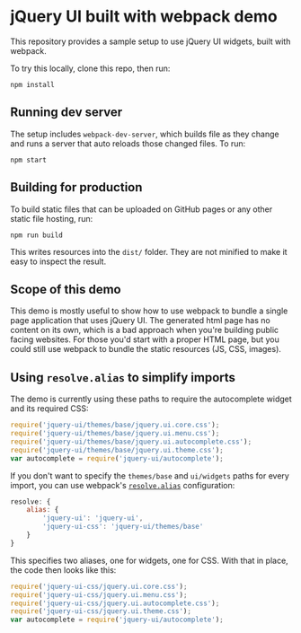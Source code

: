 # jQuery UI built with webpack demo

This repository provides a sample setup to use jQuery UI widgets, built
with webpack.

To try this locally, clone this repo, then run:

	npm install

## Running dev server

The setup includes `webpack-dev-server`, which builds file as they change and runs a server that auto reloads those changed files. To run:

	npm start

## Building for production

To build static files that can be uploaded on GitHub pages or any other static file hosting, run:

	npm run build

This writes resources into the `dist/` folder. They are not minified to make it easy to inspect the result.

## Scope of this demo

This demo is mostly useful to show how to use webpack to bundle a single page application that uses jQuery UI. The generated html page has no content on its own, which is a bad approach when you're building public facing websites. For those you'd start with a proper HTML page, but you could still use webpack to bundle the static resources (JS, CSS, images).

## Using `resolve.alias` to simplify imports

The demo is currently using these paths to require the autocomplete widget and its required CSS:

```js
require('jquery-ui/themes/base/jquery.ui.core.css');
require('jquery-ui/themes/base/jquery.ui.menu.css');
require('jquery-ui/themes/base/jquery.ui.autocomplete.css');
require('jquery-ui/themes/base/jquery.ui.theme.css');
var autocomplete = require('jquery-ui/autocomplete');
```

If you don't want to specify the `themes/base` and `ui/widgets` paths for every import, you can use webpack's [`resolve.alias`](https://webpack.github.io/docs/configuration.html#resolve-alias) configuration:

```js
resolve: {
	alias: {
		'jquery-ui': 'jquery-ui',
		'jquery-ui-css': 'jquery-ui/themes/base'
	}
}
```
This specifies two aliases, one for widgets, one for CSS. With that in place, the code then looks like this:
```js
require('jquery-ui-css/jquery.ui.core.css');
require('jquery-ui-css/jquery.ui.menu.css');
require('jquery-ui-css/jquery.ui.autocomplete.css');
require('jquery-ui-css/jquery.ui.theme.css');
var autocomplete = require('jquery-ui/autocomplete');
```

